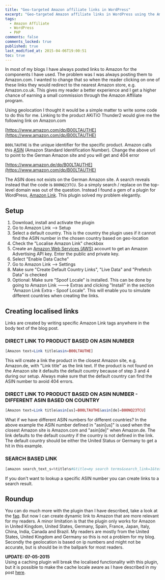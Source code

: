 ```yaml
---
title: "Geo-targeted Amazon affiliate links in WordPress"
excerpt: "Geo-targeted Amazon affiliate links in WordPress using the Amazon Link plugin"
tags:
  - Amazon Affiliate
  - WordPress
  - PHP
comments: false
comments_locked: true
published: true
last_modified_at: 2015-04-06T19:00:51
toc: true
---
```

In most of my blogs I have always posted links to Amazon for the components I have used. The problem was I was always posting them to Amazon.com. I wanted to change that so when the reader clicking on one of these links they would redirect to the nearest Amazon store, e.g. Amazon.co.uk. This gives my reader a better experience and I get a higher chance of earning a small commission through the Amazon Affiliate program.

Using geolocation I thought it would be a simple matter to write some code to do this for me. Linking to the product AKiTiO Thunder2 would give me the following link on Amazon.com

[https://www.amazon.com/dp/B00LTAUTHE](https://www.amazon.com/dp/B00LTAUTHE)

`B00LTAUTHE` is the unique identifier for the specific product. Amazon calls this [ASIN](http://en.wikipedia.org/wiki/Amazon_Standard_Identification_Number) (Amazon Standard Identification Number). Change the above url to point to the German Amazon site and you will get and 404 error

[https://www.amazon.de/dp/B00LTAUTHE](https://www.amazon.com/dp/B00LTAUTHE)

The ASIN does not exists on the German Amazon site. A search reveals instead that the code is `B00NQ23TCU`. So a simply search / replace on the top-level domain was out of the question. Instead I found a gem of a plugin for WordPress, [Amazon Link](https://wordpress.org/plugins/amazon-link). This plugin solved my problem elegantly.

## Setup

1. Download, install and activate the plugin
2. Go to Amazon Link --> Setup
3. Select a default country. This is the country the plugin uses if it cannot find the ASIN number in the chosen country based on geo-location
4. Check the "Localise Amazon Link" checkbox
5. Create an [Amazon Web Services (AWS)](http://aws.amazon.com/) account to get an Amazon Advertising API key. Enter the public and private key.
6. Select "Enable Data Cache"
7. Go to Amazon Link --> Settings
8. Make sure "Create Default Country Links", "Live Data" and "Prefetch Data" is checked
9. Optional: Make sure "Spoof Locale" is installed. This can be done by going to Amazon Link ---> Extras and clicking "Install" in the section "Amazon Link Extra - Spoof Locale". This will enable you to simulate different countries when creating the links.

## Creating localised links
Links are created by writing specific Amazon Link tags anywhere in the body text of the blog post.

### DIRECT LINK TO PRODUCT BASED ON ASIN NUMBER
```php
[Amazon text=Link title&asin=B00LTAUTHE]
```
This will create a link the product in the closest Amazon site, e.g. Amazon.de, with "Link title" as the link text. If the product is not found on the Amazon site it defaults the default country because of step 3 and 4 during our setup. Always make sure that the default country can find the ASIN number to avoid 404 errors.

### DIRECT LINK TO PRODUCT BASED ON ASIN NUMBER - DIFFERENT ASIN BASED ON COUNTRY
```php
[Amazon text=Link title&asin[us]=B00LTAUTHE&asin[de]=B00NQ23TCU]
```  
What if we have different ASIN numbers for different countries? In the above example the ASIN number defined in "asin[us]" is used when the closest Amazon site is Amazon.com and "asin[de]" when Amazon.de. The link defaults to the default country if the country is not defined in the link. The default country should be either the United Status or Germany to get a hit in this example.

### SEARCH BASED LINK
```php
[amazon search_text_s=%title%s#&title=my search terms&search_link=1&text=link title]
```
If you don't want to lookup a specific ASIN number you can create links to a search result.

## Roundup
You can do much more with the plugin than I have described, take a look at the [faq](https://wordpress.org/plugins/amazon-link/faq/). But now I can create dynamic link to Amazon that are more relevant for my readers.
A minor limitation is that the plugin only works for Amazon in United Kingdom, United States, Germany, Spain, France, Japan, Italy, China, India, Canada and Brazil. My readers are mostly from the United States, United Kingdom and Germany so this is not a problem for my blog.
Secondly the geolocation is based on ip numbers and might not be accurate, but is should be in the ballpark for most readers.

**UPDATE: 07-05-2015**  
Using a caching plugin will break the localised functionality with this plugin, but it is possible to make the cache locale aware as I have described in my post [here](/code/amazon-affiliate-link-wp-super-cache-preload/).
